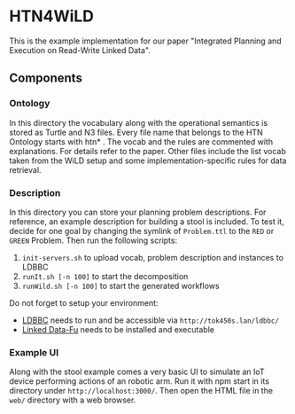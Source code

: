 # HTN4WiLD

This is the example implementation for our paper "Integrated Planning and Execution on Read-Write Linked Data".

## Components
### Ontology

In this directory the vocabulary along with the operational semantics is stored as Turtle and N3 files. Every file name that belongs to the HTN Ontology starts with htn* . The vocab and the rules are commented with explanations. For details refer to the paper. Other files include the list vocab taken from the WiLD setup and some implementation-specific rules for data retrieval.

### Description

In this directory you can store your planning problem descriptions. For reference, an example description for building a stool is included. To test it, decide for one goal by changing the symlink of `Problem.ttl` to the `RED` or `GREEN` Problem. Then run the following scripts:

1. `init-servers.sh` to upload vocab, problem description and instances to LDBBC
2. `runIt.sh [-n 100]` to start the decomposition
3. `runWild.sh [-n 100]` to start the generated workflows

Do not forget to setup your environment:

* [LDBBC](https://github.com/kaefer3000/ldbbc) needs to run and be accessible via `http://tok450s.lan/ldbbc/`
* [Linked Data-Fu](https://linked-data-fu.github.io/) needs to be installed and executable

### Example UI

Along with the stool example comes a very basic UI to simulate an IoT device performing actions of an robotic arm. Run it with npm start in its directory under `http://localhost:3000/`. Then open the HTML file in the `web/` directory with a web browser.
